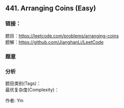 ## 441. Arranging Coins (Easy)

### **链接**：
题目：https://leetcode.com/problems/arranging-coins  
题解：https://github.com/JianghanLi/LeetCode

### **题意**



### **分析**  
题目类别(Tags)：  
最优复杂度(Complexity)：  



作者: Yin
